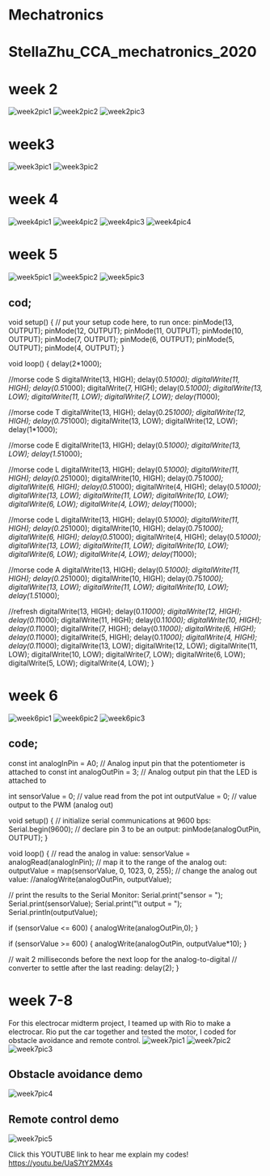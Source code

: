 # Mechatronics
# StellaZhu_CCA_mechatronics_2020

# week 2
![week2pic1](https://github.com/stellaczh/Mechatronics/blob/master/week2/week2pic1.png)
![week2pic2](https://github.com/stellaczh/Mechatronics/blob/master/week2/week2pic2.GIF)
![week2pic3](https://github.com/stellaczh/Mechatronics/blob/master/week2/week2pic3.GIF)

# week3
![week3pic1](https://github.com/stellaczh/Mechatronics/blob/master/week3/week3pic1.png)
![week3pic2](https://github.com/stellaczh/Mechatronics/blob/master/week3/week3pic2.png)

# week 4
![week4pic1](https://github.com/stellaczh/Mechatronics/blob/master/week4/week4pic1.png)
![week4pic2](https://github.com/stellaczh/Mechatronics/blob/master/week4/week4pic2.png)
![week4pic3](https://github.com/stellaczh/Mechatronics/blob/master/week4/week4pic3.png)
![week4pic4](https://github.com/stellaczh/Mechatronics/blob/master/week4/week4pic4.GIF)

# week 5
![week5pic1](https://github.com/stellaczh/Mechatronics/blob/master/week5/week5pic1.png)
![week5pic2](https://github.com/stellaczh/Mechatronics/blob/master/week5/week5pic2.GIF)
![week5pic3](https://github.com/stellaczh/Mechatronics/blob/master/week5/week5pic3.png)

## cod;
void setup() {
  // put your setup code here, to run once:
pinMode(13, OUTPUT);
pinMode(12, OUTPUT);
pinMode(11, OUTPUT);
pinMode(10, OUTPUT);
pinMode(7, OUTPUT);
pinMode(6, OUTPUT);
pinMode(5, OUTPUT);
pinMode(4, OUTPUT);
}

void loop() {
delay(2*1000);

//morse code S
digitalWrite(13, HIGH);
delay(0.5*1000);
digitalWrite(11, HIGH);
delay(0.5*1000);
digitalWrite(7, HIGH);
delay(0.5*1000);
digitalWrite(13, LOW);
digitalWrite(11, LOW);
digitalWrite(7, LOW);
delay(1*1000);

//morse code T
digitalWrite(13, HIGH);
delay(0.25*1000);
digitalWrite(12, HIGH);
delay(0.75*1000);
digitalWrite(13, LOW);
digitalWrite(12, LOW);
delay(1*1000);

//morse code E
digitalWrite(13, HIGH);
delay(0.5*1000);
digitalWrite(13, LOW);
delay(1.5*1000);

//morse code L
digitalWrite(13, HIGH);
delay(0.5*1000);
digitalWrite(11, HIGH);
delay(0.25*1000);
digitalWrite(10, HIGH);
delay(0.75*1000);
digitalWrite(6, HIGH);
delay(0.5*1000);
digitalWrite(4, HIGH);
delay(0.5*1000);
digitalWrite(13, LOW);
digitalWrite(11, LOW);
digitalWrite(10, LOW);
digitalWrite(6, LOW);
digitalWrite(4, LOW);
delay(1*1000);

//morse code L
digitalWrite(13, HIGH);
delay(0.5*1000);
digitalWrite(11, HIGH);
delay(0.25*1000);
digitalWrite(10, HIGH);
delay(0.75*1000);
digitalWrite(6, HIGH);
delay(0.5*1000);
digitalWrite(4, HIGH);
delay(0.5*1000);
digitalWrite(13, LOW);
digitalWrite(11, LOW);
digitalWrite(10, LOW);
digitalWrite(6, LOW);
digitalWrite(4, LOW);
delay(1*1000);

//morse code A
digitalWrite(13, HIGH);
delay(0.5*1000);
digitalWrite(11, HIGH);
delay(0.25*1000);
digitalWrite(10, HIGH);
delay(0.75*1000);
digitalWrite(13, LOW);
digitalWrite(11, LOW);
digitalWrite(10, LOW);
delay(1.5*1000);

//refresh
digitalWrite(13, HIGH);
delay(0.1*1000);
digitalWrite(12, HIGH);
delay(0.1*1000);
digitalWrite(11, HIGH);
delay(0.1*1000);
digitalWrite(10, HIGH);
delay(0.1*1000);
digitalWrite(7, HIGH);
delay(0.1*1000);
digitalWrite(6, HIGH);
delay(0.1*1000);
digitalWrite(5, HIGH);
delay(0.1*1000);
digitalWrite(4, HIGH);
delay(0.1*1000);
digitalWrite(13, LOW);
digitalWrite(12, LOW);
digitalWrite(11, LOW);
digitalWrite(10, LOW);
digitalWrite(7, LOW);
digitalWrite(6, LOW);
digitalWrite(5, LOW);
digitalWrite(4, LOW);
}

# week 6
![week6pic1](https://github.com/stellaczh/Mechatronics/blob/master/week6/week6pic1.png)
![week6pic2](https://github.com/stellaczh/Mechatronics/blob/master/week6/week6pic2.GIF)
![week6pic3](https://github.com/stellaczh/Mechatronics/blob/master/week6/week6pic3.GIF)

## code;
const int analogInPin = A0;  // Analog input pin that the potentiometer is attached to
const int analogOutPin = 3; // Analog output pin that the LED is attached to

int sensorValue = 0;        // value read from the pot
int outputValue = 0;        // value output to the PWM (analog out)

void setup() {
  // initialize serial communications at 9600 bps:
  Serial.begin(9600);
  // declare pin 3 to be an output:
  pinMode(analogOutPin, OUTPUT);
}

void loop() {
  // read the analog in value:
  sensorValue = analogRead(analogInPin);
  // map it to the range of the analog out:
  outputValue = map(sensorValue, 0, 1023, 0, 255);
  // change the analog out value:
  //analogWrite(analogOutPin, outputValue);

  // print the results to the Serial Monitor:
  Serial.print("sensor = ");
  Serial.print(sensorValue);
  Serial.print("\t output = ");
  Serial.println(outputValue);

   if (sensorValue <= 600) {
    analogWrite(analogOutPin,0);
  }

  if (sensorValue >= 600) {
    analogWrite(analogOutPin, outputValue*10);
  }

  // wait 2 milliseconds before the next loop for the analog-to-digital
  // converter to settle after the last reading:
  delay(2);
}


# week 7-8
For this electrocar midterm project, I teamed up with Rio to make a electrocar. Rio put the car together and tested the motor, I coded for obstacle avoidance and remote control.
![week7pic1](https://github.com/stellaczh/Mechatronics/blob/master/week7/week7pic1.png)
![week7pic2](https://github.com/stellaczh/Mechatronics/blob/master/week7/week7pic2.JPG)
![week7pic3](https://github.com/stellaczh/Mechatronics/blob/master/week7/week7pic3.JPG)

## Obstacle avoidance demo
![week7pic4](https://github.com/stellaczh/Mechatronics/blob/master/week7/week7pic4.gif)

## Remote control demo
![week7pic5](https://github.com/stellaczh/Mechatronics/blob/master/week7/week7pic5.gif)

Click this YOUTUBE link to hear me explain my codes!
https://youtu.be/UaS7tY2MX4s
